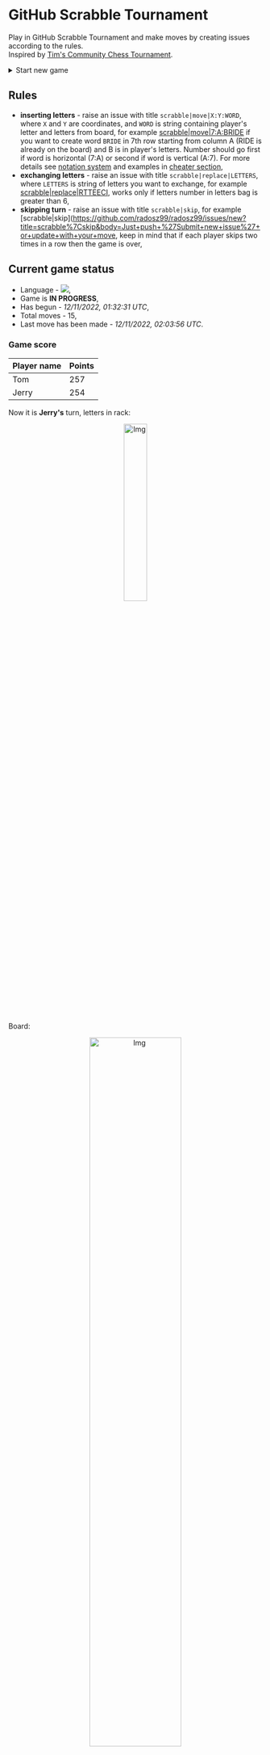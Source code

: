 
# GitHub Scrabble Tournament
Play in GitHub Scrabble Tournament and make moves by creating issues according to the rules.    
Inspired by [Tim's Community Chess Tournament](https://github.com/timburgan/).

<details>
  <summary>Start new game</summary>
  
 
 - [GB](https://github.com/radosz99/radosz99/issues/new?title=scrabble%7Cinit%7CGB&body=Just+push+%27Submit+new+issue%27+or+update+with+your+move)  ![](https://raw.githubusercontent.com/radosz99/radosz99/main/flags/GB.png)
 - [PL](https://github.com/radosz99/radosz99/issues/new?title=scrabble%7Cinit%7CPL&body=Just+push+%27Submit+new+issue%27+or+update+with+your+move)  ![](https://raw.githubusercontent.com/radosz99/radosz99/main/flags/PL.png)
 - [ES](https://github.com/radosz99/radosz99/issues/new?title=scrabble%7Cinit%7CES&body=Just+push+%27Submit+new+issue%27+or+update+with+your+move)  ![](https://raw.githubusercontent.com/radosz99/radosz99/main/flags/ES.png)
 - [DE](https://github.com/radosz99/radosz99/issues/new?title=scrabble%7Cinit%7CDE&body=Just+push+%27Submit+new+issue%27+or+update+with+your+move)  ![](https://raw.githubusercontent.com/radosz99/radosz99/main/flags/DE.png)
 - [FR](https://github.com/radosz99/radosz99/issues/new?title=scrabble%7Cinit%7CFR&body=Just+push+%27Submit+new+issue%27+or+update+with+your+move)  ![](https://raw.githubusercontent.com/radosz99/radosz99/main/flags/FR.png)
</details>
        

## Rules
 - **inserting letters** - raise an issue with title `scrabble|move|X:Y:WORD`, where `X` and `Y` are coordinates, and `WORD` is string containing player's letter and letters from board, for example [scrabble&#124;move&#124;7:A:BRIDE](https://github.com/radosz99/radosz99/issues/new?title=scrabble%7Cmove%7C7%3AA%3ABRIDE&body=Just+push+%27Submit+new+issue%27+or+update+with+your+move) if you want to create word `BRIDE` in 7th row starting from column A (RIDE is already on the board) and B is in player's letters. Number should go first if word is horizontal (7:A) or second if word is vertical (A:7). For more details see [notation system](https://en.wikipedia.org/wiki/Scrabble#Notation_system) and examples in [cheater section](#cheater),
 - **exchanging letters** - raise an issue with title `scrabble|replace|LETTERS`, where `LETTERS` is string of letters you want to exchange, for example [scrabble&#124;replace&#124;RTTEECI](https://github.com/radosz99/radosz99/issues/new?title=scrabble%7Creplace%7CRTTEECI&body=Just+push+%27Submit+new+issue%27+or+update+with+your+move), works only if letters number in letters bag is greater than 6,
 - **skipping turn** - raise an issue with title `scrabble|skip`, for example [scrabble&#124;skip](https://github.com/radosz99/radosz99/issues/new?title=scrabble%7Cskip&body=Just+push+%27Submit+new+issue%27+or+update+with+your+move, keep in mind that if each player skips two times in a row then the game is over,

## Current game status
 - Language - ![](https://raw.githubusercontent.com/radosz99/radosz99/main/flags/ES.png),
 - Game is **IN PROGRESS**,
 - Has begun - *12/11/2022, 01:32:31 UTC*,
 - Total moves - 15,
 - Last move has been made - *12/11/2022, 02:03:56 UTC*.
    
### Game score
| Player name | Points |
 | - | - |  
| Tom | 257
| Jerry | 254

Now it is **Jerry's** turn, letters in rack:
<p align="center">
    <img src="https://raw.githubusercontent.com/radosz99/radosz99/main/rack.png" width=30% alt="Img"/>
</p>

Board:
<p align="center">
<img src="https://raw.githubusercontent.com/radosz99/radosz99/main/board.png" width=60% alt="Img"/>
</p>
    
## User leaderboard
| Moves | Who | Points |
| - | - | - |
| 15 | [@radosz99](github.com/radosz99)| 511

<a name="cheater"></a>
## Cheater section  
Try out my algorithm and check the moves that were found based on the state of the board and rack. :cowboy_hat_face:
<details>
  <summary>Reveal some fancy moves :)</summary>
  
  | Id | Move | Points |
  | - | - | - |  
|1 | [F:1:mereci](https://github.com/radosz99/radosz99/issues/new?title=scrabble%7Cmove%7CF%3A1%3Amereci&body=Just+push+%27Submit+new+issue%27+or+update+with+your+move) | 16 
|2 | [N:0:deci](https://github.com/radosz99/radosz99/issues/new?title=scrabble%7Cmove%7CN%3A0%3Adeci&body=Just+push+%27Submit+new+issue%27+or+update+with+your+move) | 14 
|3 | [N:0:dice](https://github.com/radosz99/radosz99/issues/new?title=scrabble%7Cmove%7CN%3A0%3Adice&body=Just+push+%27Submit+new+issue%27+or+update+with+your+move) | 14 
|4 | [11:L:crea](https://github.com/radosz99/radosz99/issues/new?title=scrabble%7Cmove%7C11%3AL%3Acrea&body=Just+push+%27Submit+new+issue%27+or+update+with+your+move) | 12 
|5 | [11:L:cria](https://github.com/radosz99/radosz99/issues/new?title=scrabble%7Cmove%7C11%3AL%3Acria&body=Just+push+%27Submit+new+issue%27+or+update+with+your+move) | 12 
|6 | [F:1:mecer](https://github.com/radosz99/radosz99/issues/new?title=scrabble%7Cmove%7CF%3A1%3Amecer&body=Just+push+%27Submit+new+issue%27+or+update+with+your+move) | 11 
|7 | [F:1:micer](https://github.com/radosz99/radosz99/issues/new?title=scrabble%7Cmove%7CF%3A1%3Amicer&body=Just+push+%27Submit+new+issue%27+or+update+with+your+move) | 11 
|8 | [8:A:receto](https://github.com/radosz99/radosz99/issues/new?title=scrabble%7Cmove%7C8%3AA%3Areceto&body=Just+push+%27Submit+new+issue%27+or+update+with+your+move) | 11 
|9 | [8:A:recito](https://github.com/radosz99/radosz99/issues/new?title=scrabble%7Cmove%7C8%3AA%3Arecito&body=Just+push+%27Submit+new+issue%27+or+update+with+your+move) | 11 
|10 | [8:A:ticero](https://github.com/radosz99/radosz99/issues/new?title=scrabble%7Cmove%7C8%3AA%3Aticero&body=Just+push+%27Submit+new+issue%27+or+update+with+your+move) | 11 
</details>
    
## Latest moves
<details>
<summary>Show 10 latest moves</summary>
  
  
  | Id | Type | Move / Letters to replace | Created words / New letters | Date | Points | Player | Who |
  | - | - | - | - | - | - | - | - |
|14| INSERT | 0:L:bodi | ['BODI'] | 12/11/2022, 02:03:56 UTC | 21 | Tom | [@radosz99](github.com/radosz99) |
|13| INSERT | O:10:vanos | ['VANOS'] | 12/11/2022, 02:02:21 UTC | 27 | Jerry | [@radosz99](github.com/radosz99) |
|12| INSERT | H:0:uy | ['UY'] | 12/11/2022, 02:01:18 UTC | 15 | Tom | [@radosz99](github.com/radosz99) |
|11| INSERT | 1:F:muyendo | ['MUYENDO'] | 12/11/2022, 02:00:02 UTC | 21 | Jerry | [@radosz99](github.com/radosz99) |
|10| INSERT | F:8:onix | ['ONIX'] | 12/11/2022, 01:57:28 UTC | 13 | Tom | [@radosz99](github.com/radosz99) |
|9| REPLACE | ['T', 'E', 'N', 'L', 'T', 'D', 'E'] | DYENUMR | 12/11/2022, 01:49:30 UTC | 0 | Jerry | [@radosz99](github.com/radosz99) |
|8| INSERT | L:0:bogan | ['BOGAN'] | 12/11/2022, 01:47:36 UTC | 22 | Tom | [@radosz99](github.com/radosz99) |
|7| INSERT | 7:L:pega | ['PEGA'] | 12/11/2022, 01:46:33 UTC | 30 | Jerry | [@radosz99](github.com/radosz99) |
|6| INSERT | M:6:helearia | ['HELEARIA'] | 12/11/2022, 01:45:31 UTC | 82 | Tom | [@radosz99](github.com/radosz99) |
|5| INSERT | 13:H:escosado | ['ESCOSADO'] | 12/11/2022, 01:42:18 UTC | 84 | Jerry | [@radosz99](github.com/radosz99) |
</details>
    
